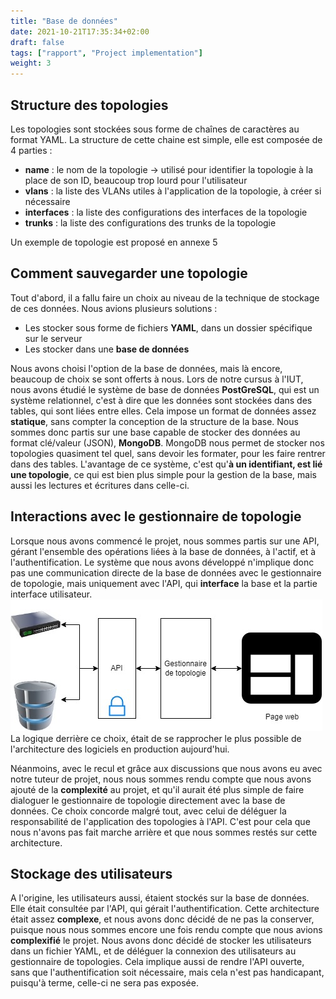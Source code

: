 ```yaml
---
title: "Base de données"
date: 2021-10-21T17:35:34+02:00
draft: false
tags: ["rapport", "Project implementation"]
weight: 3
---
```


## Structure des topologies

Les topologies sont stockées sous forme de chaînes de caractères au format YAML. La structure de cette chaine est simple, elle est composée de 4 parties :
- **name** : le nom de la topologie -> utilisé pour identifier la topologie à la place de son ID, beaucoup trop lourd pour l'utilisateur
- **vlans** : la liste des VLANs utiles à l'application de la topologie, à créer si nécessaire
- **interfaces** : la liste des configurations des interfaces de la topologie
- **trunks** : la liste des configurations des trunks de la topologie

Un exemple de topologie est proposé en annexe 5

## Comment sauvegarder une topologie

Tout d'abord, il a fallu faire un choix au niveau de la technique de stockage de ces données. Nous avions plusieurs solutions :
- Les stocker sous forme de fichiers **YAML**, dans un dossier spécifique sur le serveur
- Les stocker dans une **base de données**

Nous avons choisi l'option de la base de données, mais là encore, beaucoup de choix se sont offerts à nous. Lors de notre cursus à l'IUT, nous avons étudié le système de base de données **PostGreSQL**, qui est un système relationnel, c'est à dire que les données sont stockées dans des tables, qui sont liées entre elles. Cela impose un format de données assez **statique**, sans compter la conception de la structure de la base. Nous sommes donc partis sur une base capable de stocker des données au format clé/valeur (JSON), **MongoDB**. MongoDB nous permet de stocker nos topologies quasiment tel quel, sans devoir les formater, pour les faire rentrer dans des tables.
L'avantage de ce système, c'est qu'**à un identifiant, est lié une topologie**, ce qui est bien plus simple pour la gestion de la base, mais aussi les lectures et écritures dans celle-ci.

## Interactions avec le gestionnaire de topologie

Lorsque nous avons commencé le projet, nous sommes partis sur une API, gérant l'ensemble des opérations liées à la base de données, à l'actif, et à l'authentification. Le système que nous avons développé n'implique donc pas une communication directe de la base de données avec le gestionnaire de topologie, mais uniquement avec l'API, qui **interface** la base et la partie interface utilisateur.
![diagramme_infra_ajd.jpg](/images/diagramme_infra_ajd.jpg)
La logique derrière ce choix, était de se rapprocher le plus possible de l'architecture des logiciels en production aujourd'hui.

Néanmoins, avec le recul et grâce aux discussions que nous avons eu avec notre tuteur de projet, nous nous sommes rendu compte que nous avons ajouté de la **complexité** au projet, et qu'il aurait été plus simple de faire dialoguer le gestionnaire de topologie directement avec la base de données. Ce choix concorde malgré tout, avec celui de déléguer la responsabilité de l'application des topologies à l'API. C'est pour cela que nous n'avons pas fait marche arrière et que nous sommes restés sur cette architecture.

## Stockage des utilisateurs

A l'origine, les utilisateurs aussi, étaient stockés sur la base de données. Elle était consultée par l'API, qui gérait l'authentification. Cette architecture était assez **complexe**, et nous avons donc décidé de ne pas la conserver, puisque nous nous sommes encore une fois rendu compte que nous avions **complexifié** le projet. Nous avons donc décidé de stocker les utilisateurs dans un fichier YAML, et de déléguer la connexion des utilisateurs au gestionnaire de topologies. Cela implique aussi de rendre l'API ouverte, sans que l'authentification soit nécessaire, mais cela n'est pas handicapant, puisqu'à terme, celle-ci ne sera pas exposée.
